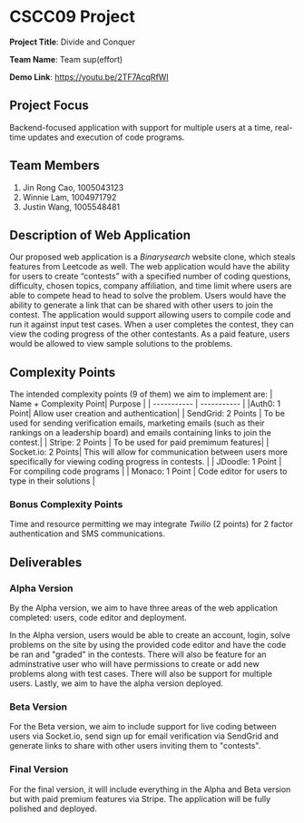 # CSCC09 Project

**Project Title**: Divide and Conquer

**Team Name**: Team sup(effort)

**Demo Link**: https://youtu.be/2TF7AcqRfWI

## Project Focus

Backend-focused application with support for multiple users at a time, real-time updates and execution of code programs.

## Team Members

1. Jin Rong Cao, 1005043123
2. Winnie Lam, 1004971792
3. Justin Wang, 1005548481

## Description of Web Application

Our proposed web application is a _Binarysearch_ website clone, which steals features from Leetcode as well. The web application would have the ability for users to create “contests” with a specified number of coding questions, difficulty, chosen topics, company affiliation, and time limit where users are able to compete head to head to solve the problem. Users would have the ability to generate a link that can be shared with other users to join the contest. The application would support allowing users to compile code and run it against input test cases. When a user completes the contest, they can view the coding progress of the other contestants. As a paid feature, users would be allowed to view sample solutions to the problems.

## Complexity Points

The intended complexity points (9 of them) we aim to implement are:
| Name + Complexity Point| Purpose |
| ----------- | ----------- |
|Auth0: 1 Point| Allow user creation and authentication|
| SendGrid: 2 Points | To be used for sending verification emails, marketing emails (such as their rankings on a leadership board) and emails containing links to join the contest.|
| Stripe: 2 Points | To be used for paid premimum features|
| Socket.io: 2 Points| This will allow for communication between users more specifically for viewing coding progress in contests. |
| JDoodle: 1 Point | For compiling code programs |
| Monaco: 1 Point | Code editor for users to type in their solutions |

### Bonus Complexity Points

Time and resource permitting we may integrate _Twilio_ (2 points) for 2 factor authentication and SMS communications.

## Deliverables

### Alpha Version

By the Alpha version, we aim to have three areas of the web application completed: users, code editor and deployment.

In the Alpha version, users would be able to create an account, login, solve problems on the site by using the provided code editor and have the code be ran and "graded" in the contests. There will also be feature for an adminstrative user who will have permissions to create or add new problems along with test cases. There will also be support for multiple users. Lastly, we aim to have the alpha version deployed.

### Beta Version

For the Beta version, we aim to include support for live coding between users via Socket.io,
send sign up for email verification via SendGrid and generate links to share with other users inviting them to "contests".

### Final Version

For the final version, it will include everything in the Alpha and Beta version but with paid premium features via Stripe. The application will be fully polished and deployed.
